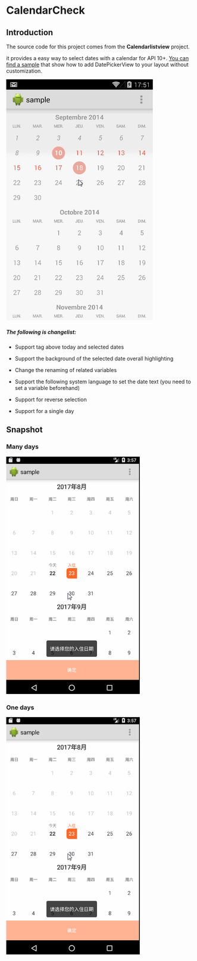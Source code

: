 CalendarCheck
================
## Introduction ##

The source code for this project comes from the **Calendarlistview** project.

it provides a easy way to select dates with a calendar for API 10+. [You can find a sample](https://github.com/traex/CalendarListview/blob/master/sample/) that show how to add DatePickerView to your layout without customization.

![CalendarListview GIF](https://github.com/sieml/CalendarCheck/blob/master/demo.gif)

##### The following is changelist: #####



- Support tag above today and selected dates

- Support the background of the selected date overall highlighting

- Change the renaming of related variables


- Support the following system language to set the date text (you need to set a variable beforehand)

- Support for reverse selection

- Support for a single day

## Snapshot ##

### Many days ###
![CalendarCheck GIF](https://github.com/sieml/CalendarCheck/blob/master/calendardemo.gif)
### One days ###
![CalendarCheck GIF](https://github.com/sieml/CalendarCheck/blob/master/calendardemo.gif)

